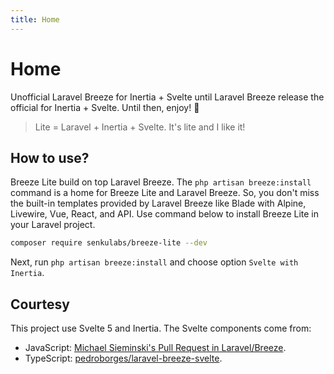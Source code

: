 ```yaml
---
title: Home
---
```


# Home

Unofficial Laravel Breeze for Inertia + Svelte until Laravel Breeze release the official for Inertia + Svelte. Until then, enjoy! 🍺

> Lite = Laravel + Inertia + Svelte. It's lite and I like it!

## How to use?

Breeze Lite build on top Laravel Breeze. The `php artisan breeze:install` command is a home for Breeze Lite and Laravel Breeze. So, you don't miss the built-in templates provided by Laravel Breeze like Blade with Alpine, Livewire, Vue, React, and API. Use command below to install Breeze Lite in your Laravel project.

```bash
composer require senkulabs/breeze-lite --dev
```

Next, run `php artisan breeze:install` and choose option `Svelte with Inertia`.

## Courtesy

This project use Svelte 5 and Inertia. The Svelte components come from:

- JavaScript: [Michael Sieminski's Pull Request in Laravel/Breeze](https://github.com/laravel/breeze/pull/247).
- TypeScript: [pedroborges/laravel-breeze-svelte](https://github.com/pedroborges/laravel-breeze-svelte).
